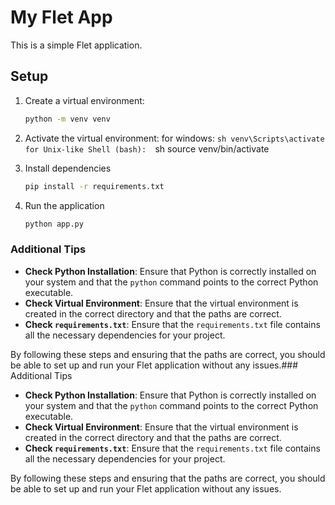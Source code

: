 # My Flet App

This is a simple Flet application.

## Setup

1. Create a virtual environment:
   ```sh
   python -m venv venv

2. Activate the virtual environment:
    for windows: 
        ```sh
        venv\Scripts\activate
    for Unix-like Shell (bash): 
        ```sh
        source venv/bin/activate

3. Install dependencies
    ```sh
    pip install -r requirements.txt

4. Run the application
    ```sh
    python app.py


### Additional Tips

- **Check Python Installation**: Ensure that Python is correctly installed on your system and that the `python` command points to the correct Python executable.
- **Check Virtual Environment**: Ensure that the virtual environment is created in the correct directory and that the paths are correct.
- **Check `requirements.txt`**: Ensure that the `requirements.txt` file contains all the necessary dependencies for your project.

By following these steps and ensuring that the paths are correct, you should be able to set up and run your Flet application without any issues.### Additional Tips

- **Check Python Installation**: Ensure that Python is correctly installed on your system and that the `python` command points to the correct Python executable.
- **Check Virtual Environment**: Ensure that the virtual environment is created in the correct directory and that the paths are correct.
- **Check `requirements.txt`**: Ensure that the `requirements.txt` file contains all the necessary dependencies for your project.

By following these steps and ensuring that the paths are correct, you should be able to set up and run your Flet application without any issues.